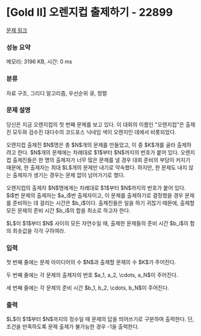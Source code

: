 # [Gold II] 오렌지컵 출제하기 - 22899 

[문제 링크](https://www.acmicpc.net/problem/22899) 

### 성능 요약

메모리: 3196 KB, 시간: 0 ms

### 분류

자료 구조, 그리디 알고리즘, 우선순위 큐, 정렬

### 문제 설명

<p>당신은 지금 오렌지컵의 첫 번째 문제를 보고 있다. 이 대회의 이름인 "오렌지컵"은 출제진 모두와 검수진 대다수의 코드포스 닉네임 색이 오렌지인 데에서 비롯되었다.</p>

<p>오렌지컵 출제진 $N$명은 총 $N$개의 문제를 만들었고, 이 중 $K$개를 골라 출제하려고 한다. $N$개의 문제에는 차례대로 $1$부터 $N$까지의 번호가 붙어 있다. 오렌지컵 출제진들은 한 명의 출제자가 너무 많은 문제를 낼 경우 대회 준비의 부담이 커지기 때문에, 한 출제자는 최대 $L$개의 문제만 내기로 약속했다. 하지만, 한 문제도 내지 않는 출제자가 생기는 경우는 문제 없이 넘어가기로 했다.</p>

<p>오렌지컵의 출제자 $N$명에게는 차례대로 $1$부터 $N$까지의 번호가 붙어 있다. $i$번 문제의 출제자는 $a_i$번 출제자이고, 이 문제를 출제하기로 결정했을 경우 문제를 준비하는 데 걸리는 시간은 $b_i$이다. 출제진들은 일을 하기 귀찮기 때문에, 출제할 모든 문제의 준비 시간 $b_i$의 합을 최소로 하고자 한다.</p>

<p>$L$이 $1$부터 $N$ 사이의 모든 자연수일 때, 출제한 문제들의 준비 시간 $b_i$의 합의 최솟값을 각각 구하여라.</p>

### 입력 

 <p>첫 번째 줄에는 문제 아이디어의 수 $N$과 출제할 문제의 수 $K$가 주어진다.</p>

<p>두 번째 줄에는 각 문제의 출제자의 번호 $a_1, a_2, \cdots, a_N$이 주어진다.</p>

<p>세 번째 줄에는 각 문제의 준비 시간 $b_1, b_2, \cdots, b_N$이 주어진다.</p>

### 출력 

 <p>$L$이 $1$부터 $N$까지의 정수일 때 문제의 답을 띄어쓰기로 구분하여 출력한다. 단, 조건을 만족하도록 문제 출제가 불가능한 경우 -1을 출력한다.</p>

